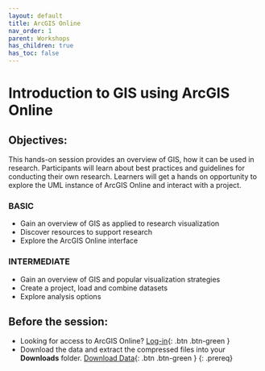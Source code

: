 ```yaml
---
layout: default
title: ArcGIS Online
nav_order: 1
parent: Workshops
has_children: true
has_toc: false
---
```

# Introduction to GIS using ArcGIS Online

## Objectives:

This hands-on session provides an overview of GIS, how it can be used in research. Participants will learn about best practices and guidelines for conducting their own research. Learners will get a hands on opportunity to explore the UML instance of ArcGIS Online and interact with a project.  

### BASIC  
- Gain an overview of GIS as applied to research visualization  
- Discover resources to support research   
- Explore the ArcGIS Online interface  

### INTERMEDIATE  
- Gain an overview of GIS and popular visualization strategies  
- Create a project, load and combine datasets  
- Explore analysis options  


## Before the session:
- Looking for access to ArcGIS Online? [Log-in](https://univmb.maps.arcgis.com/){: .btn .btn-green }
- Download the data and extract the compressed files into your **Downloads** folder. [Download Data](https://github.com/meginwinnipeg/workshops/raw/main/content/handson/agol/data/agol_int.zip){: .btn .btn-green }
{: .prereq}
  